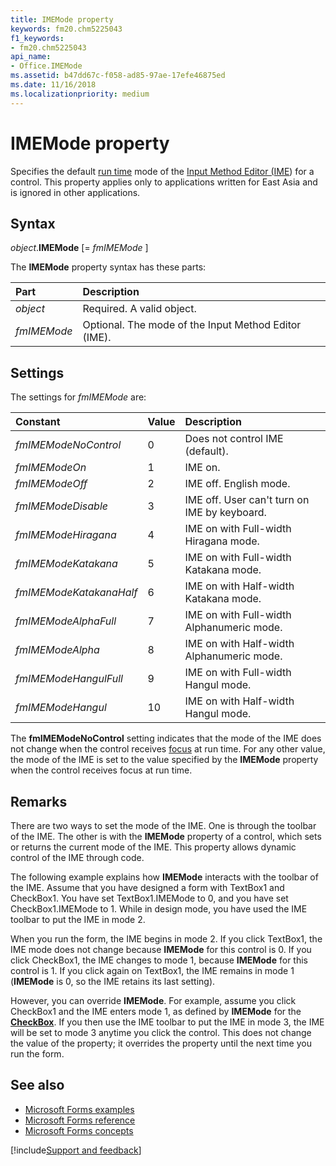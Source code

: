 ```yaml
---
title: IMEMode property
keywords: fm20.chm5225043
f1_keywords:
- fm20.chm5225043
api_name:
- Office.IMEMode
ms.assetid: b47dd67c-f058-ad85-97ae-17efe46875ed
ms.date: 11/16/2018
ms.localizationpriority: medium
---
```



# IMEMode property

Specifies the default [run time](../../Glossary/vbe-glossary.md#run-time) mode of the [Input Method Editor (IME](../../Glossary/glossary-vba.md#input-method-editor-ime)) for a control. This property applies only to applications written for East Asia and is ignored in other applications.

## Syntax

_object_.**IMEMode** [= _fmIMEMode_ ]

The **IMEMode** property syntax has these parts:

|Part|Description|
|:-----|:-----|
| _object_|Required. A valid object.|
| _fmIMEMode_|Optional. The mode of the Input Method Editor (IME).|

## Settings

The settings for _fmIMEMode_ are:

|Constant|Value|Description|
|:-----|:-----|:-----|
| _fmIMEModeNoControl_|0|Does not control IME (default).|
| _fmIMEModeOn_|1|IME on.|
| _fmIMEModeOff_|2|IME off. English mode.|
| _fmIMEModeDisable_|3|IME off. User can't turn on IME by keyboard.|
| _fmIMEModeHiragana_|4|IME on with Full-width Hiragana mode.|
| _fmIMEModeKatakana_|5|IME on with Full-width Katakana mode.|
| _fmIMEModeKatakanaHalf_|6|IME on with Half-width Katakana mode.|
| _fmIMEModeAlphaFull_|7|IME on with Full-width Alphanumeric mode.|
| _fmIMEModeAlpha_|8|IME on with Half-width Alphanumeric mode.|
| _fmIMEModeHangulFull_|9|IME on with Full-width Hangul mode.|
| _fmIMEModeHangul_|10|IME on with Half-width Hangul mode.|

The **fmIMEModeNoControl** setting indicates that the mode of the IME does not change when the control receives [focus](../../Glossary/vbe-glossary.md#focus) at run time. For any other value, the mode of the IME is set to the value specified by the **IMEMode** property when the control receives focus at run time.

## Remarks

There are two ways to set the mode of the IME. One is through the toolbar of the IME. The other is with the **IMEMode** property of a control, which sets or returns the current mode of the IME. This property allows dynamic control of the IME through code.

The following example explains how **IMEMode** interacts with the toolbar of the IME. Assume that you have designed a form with TextBox1 and CheckBox1. You have set TextBox1.IMEMode to 0, and you have set CheckBox1.IMEMode to 1. While in design mode, you have used the IME toolbar to put the IME in mode 2.

When you run the form, the IME begins in mode 2. If you click TextBox1, the IME mode does not change because **IMEMode** for this control is 0. If you click CheckBox1, the IME changes to mode 1, because **IMEMode** for this control is 1. If you click again on TextBox1, the IME remains in mode 1 (**IMEMode** is 0, so the IME retains its last setting).

However, you can override **IMEMode**. For example, assume you click CheckBox1 and the IME enters mode 1, as defined by **IMEMode** for the **[CheckBox](checkbox-control.md)**. If you then use the IME toolbar to put the IME in mode 3, the IME will be set to mode 3 anytime you click the control. This does not change the value of the property; it overrides the property until the next time you run the form.

## See also

- [Microsoft Forms examples](examples-microsoft-forms.md)
- [Microsoft Forms reference](reference-microsoft-forms.md)
- [Microsoft Forms concepts](concepts-microsoft-forms.md)

[!include[Support and feedback](~/includes/feedback-boilerplate.md)]
